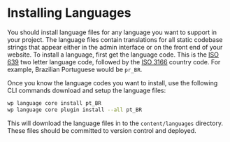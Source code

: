 # Installing Languages

You should install language files for any language you want to support in your project. The language files contain translations for all static codebase strings that appear either in the admin interface or on the front end of your website. To install a language, first get the language code. This is the [ISO 639](https://en.wikipedia.org/wiki/ISO_639) two letter language code, followed by the [ISO 3166](https://en.wikipedia.org/wiki/ISO_3166) country code. For example, Brazilian Portuguese would be `pr_BR`.

Once you know the language codes you want to install, use the following CLI commands download and setup the language files:

```sh
wp language core install pt_BR
wp language core plugin install --all pt_BR
```

This will download the language files in to the `content/languages` directory. These files should be committed to version control and deployed.
